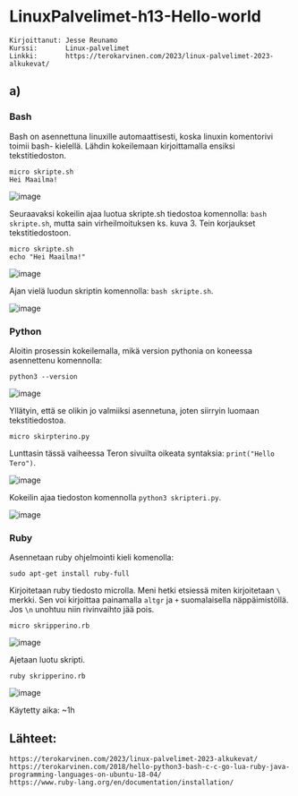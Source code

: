 # LinuxPalvelimet-h13-Hello-world
    Kirjoittanut: Jesse Reunamo
    Kurssi:       Linux-palvelimet
    Linkki:       https://terokarvinen.com/2023/linux-palvelimet-2023-alkukevat/
    
## a)

### Bash
Bash on asennettuna linuxille automaattisesti, koska linuxin komentorivi toimii bash- kielellä. Lähdin kokeilemaan kirjoittamalla ensiksi tekstitiedoston.

    micro skripte.sh
    Hei Maailma!

![image](https://user-images.githubusercontent.com/112503770/223875277-b6cc2919-f625-4655-8572-917035bd02c9.png)

Seuraavaksi kokeilin ajaa luotua skripte.sh tiedostoa komennolla: `bash skripte.sh`, mutta sain virheilmoituksen ks. kuva 3. Tein korjaukset tekstitiedostoon.

    micro skripte.sh
    echo "Hei Maailma!"

![image](https://user-images.githubusercontent.com/112503770/223875438-dd935b5b-66e2-4113-b951-12b99fe4be69.png)

Ajan vielä luodun skriptin komennolla: `bash skripte.sh`.

![image](https://user-images.githubusercontent.com/112503770/223876209-33cf5363-406c-46fd-b850-2fa313179554.png)

### Python
Aloitin prosessin kokeilemalla, mikä version pythonia on koneessa asennettenu komennolla:

    python3 --version
    
![image](https://user-images.githubusercontent.com/112503770/223876910-1cdc985c-4fc4-4872-9dd1-b5377327a244.png)

Yllätyin, että se olikin jo valmiiksi asennetuna, joten siirryin luomaan tekstitiedostoa.

    micro skirpterino.py
    
Lunttasin tässä vaiheessa Teron sivuilta oikeata syntaksia: `print("Hello Tero")`.

![image](https://user-images.githubusercontent.com/112503770/223877282-3c75dd50-a023-47e9-b59f-a67e0dc39f3c.png)

Kokeilin ajaa tiedoston komennolla `python3 skripteri.py`.

![image](https://user-images.githubusercontent.com/112503770/223877449-06260e71-4fe3-4ec9-929d-cd0276858818.png)

### Ruby
Asennetaan ruby ohjelmointi kieli komenolla:

    sudo apt-get install ruby-full
    
Kirjoitetaan ruby tiedosto microlla. Meni hetki etsiessä miten kirjoitetaan `\` merkki. Sen voi kirjoittaa painamalla `altgr` ja `+` suomalaisella näppäimistöllä. Jos `\n` unohtuu niin rivinvaihto jää pois. 

    micro skripperino.rb

![image](https://user-images.githubusercontent.com/112503770/223880315-d53a20f8-78ac-4cb8-8922-8bac43c1b1ea.png)

Ajetaan luotu skripti.

    ruby skripperino.rb
    
![image](https://user-images.githubusercontent.com/112503770/223880674-aa41fdbe-6a8c-4976-8ba2-719a1d98f368.png)

Käytetty aika: ~1h
## Lähteet:

    https://terokarvinen.com/2023/linux-palvelimet-2023-alkukevat/
    https://terokarvinen.com/2018/hello-python3-bash-c-c-go-lua-ruby-java-programming-languages-on-ubuntu-18-04/
    https://www.ruby-lang.org/en/documentation/installation/
